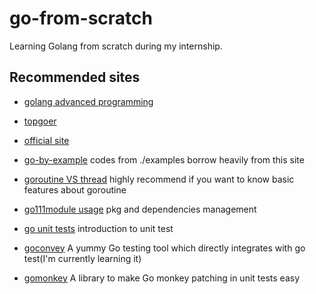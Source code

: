 # go-from-scratch
Learning Golang from scratch during my internship.
## Recommended sites
- [golang advanced programming](https://chai2010.cn/advanced-go-programming-book/index.html)

- [topgoer](https://www.topgoer.com/)

- [official site](https://go.dev/)

- [go-by-example](https://gobyexample.com/) codes from ./examples borrow heavily from this site

- [goroutine VS thread](https://www.geeksforgeeks.org/golang-goroutine-vs-thread/) highly recommend if you want to know basic features about goroutine

- [go111module usage](https://wayou.github.io/2021/10/05/GO111MODULE_%E5%8F%8A_Go_%E6%A8%A1%E5%9D%97/) pkg and dependencies management

- [go unit tests](https://geektutu.com/post/quick-go-test.html) introduction to unit test

- [goconvey](https://github.com/smartystreets/goconvey) A yummy Go testing tool which directly integrates with go test(I'm currently learning it)

- [gomonkey](https://github.com/agiledragon/gomonkey) A library to make Go monkey patching in unit tests easy